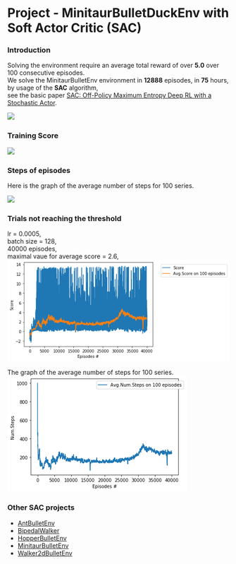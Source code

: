 # Project - MinitaurBulletDuckEnv with Soft Actor Critic (SAC)

### Introduction

Solving the environment require an average total reward of over __5.0__ over 100 consecutive episodes.        
We solve the MinitaurBulletEnv environment in __12888__ episodes, in __75__ hours, by usage of the __SAC__ algorithm,      
see the basic paper [SAC: Off-Policy Maximum Entropy Deep RL with a Stochastic Actor](https://arxiv.org/abs/1801.01290/).  

![](images/minitaur_duck_3positions_0.6.png)

### Training Score   

![](images/plot_MinitaurBulletDuck_h420_lr0.00003_score=5.png)

### Steps of episodes

Here is the graph of the average number of steps for 100 series.

![](images/plot_avgnumsteps_MinitaurBulletDuck_lr0.00003.png)


### Trials not reaching the threshold   

lr = 0.0005,   
batch size = 128,   
40000 episodes,   
maximal vaue for average score = 2.6,   
![](images/plot_MinitaurDuck-SAC_lr0.00005-b128_sc=2.6.png)   

The graph of the average number of steps for 100 series.   
![](images/plot_avgnumsteps_MinitaurDuck-SAC_lr0.00005-b128.png)   

### Other SAC projects

* [AntBulletEnv](https://github.com/Rafael1s/Deep-Reinforcement-Learning-Algorithms/tree/master/Ant-PyBulletEnv-Soft-Actor-Critic)   
* [BipedalWalker](https://github.com/Rafael1s/Deep-Reinforcement-Learning-Algorithms/tree/master/BipedalWalker-Soft-Actor-Critic)   
* [HopperBulletEnv](https://github.com/Rafael1s/Deep-Reinforcement-Learning-Algorithms/tree/master/HopperBulletEnv-v0-SAC)   
* [MinitaurBulletEnv](https://github.com/Rafael1s/Deep-Reinforcement-Learning-Algorithms/tree/master/Minitaur-Soft-Actor-Critic)  
* [Walker2dBulletEnv](https://github.com/Rafael1s/Deep-Reinforcement-Learning-Algorithms/tree/master/Walker2DBulletEnv-v0_SAC)   
